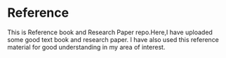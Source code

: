 # Reference
This is Reference book and Research Paper repo.Here,I have uploaded some good text book and research paper. I have also used this reference material for good understanding in my area of interest.

